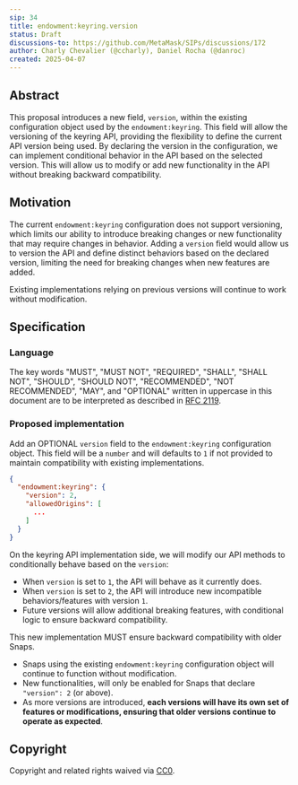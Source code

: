 ```yaml
---
sip: 34
title: endowment:keyring.version
status: Draft
discussions-to: https://github.com/MetaMask/SIPs/discussions/172
author: Charly Chevalier (@ccharly), Daniel Rocha (@danroc)
created: 2025-04-07
---
```


## Abstract

This proposal introduces a new field, `version`, within the existing configuration object used by the `endowment:keyring`.
This field will allow the versioning of the keyring API, providing the flexibility to define the current API version being used.
By declaring the version in the configuration, we can implement conditional behavior in the API based on the selected version.
This will allow us to modify or add new functionality in the API without breaking backward compatibility.

## Motivation

The current `endowment:keyring` configuration does not support versioning, which limits our ability to introduce breaking changes or new functionality that may require changes in behavior.
Adding a `version` field would allow us to version the API and define distinct behaviors based on the declared version, limiting the need for breaking changes when new features are added.

Existing implementations relying on previous versions will continue to work without modification.

## Specification

### Language

The key words "MUST", "MUST NOT", "REQUIRED", "SHALL", "SHALL NOT", "SHOULD", "SHOULD NOT", "RECOMMENDED", "NOT RECOMMENDED", "MAY", and "OPTIONAL" written in uppercase in this document are to be interpreted as described in [RFC 2119](https://www.ietf.org/rfc/rfc2119.txt).

### Proposed implementation

Add an OPTIONAL `version` field to the `endowment:keyring` configuration object.
This field will be a `number` and will defaults to `1` if not provided to maintain compatibility with existing implementations.

   ```json
   {
     "endowment:keyring": {
       "version": 2,
       "allowedOrigins": [
         ...
       ]
     }
   }
   ```

On the keyring API implementation side, we will modify our API methods to conditionally behave based on the `version`:
- When `version` is set to `1`, the API will behave as it currently does.
- When `version` is set to `2`, the API will introduce new incompatible behaviors/features with version `1`.
- Future versions will allow additional breaking features, with conditional logic to ensure backward compatibility.

This new implementation MUST ensure backward compatibility with older Snaps.
- Snaps using the existing `endowment:keyring` configuration object will continue to function without modification.
- New functionalities, will only be enabled for Snaps that declare `"version": 2` (or above).
- As more versions are introduced, **each versions will have its own set of features or modifications, ensuring that older versions continue to operate as expected**.

## Copyright

Copyright and related rights waived via [CC0](../LICENSE).
